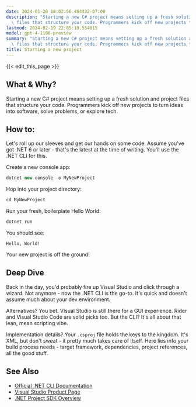 ```yaml
---
date: 2024-01-20 18:02:56.464432-07:00
description: "Starting a new C# project means setting up a fresh solution and project\
  \ files that structure your code. Programmers kick off new projects to turn ideas\u2026"
lastmod: 2024-02-19 22:05:18.554815
model: gpt-4-1106-preview
summary: "Starting a new C# project means setting up a fresh solution and project\
  \ files that structure your code. Programmers kick off new projects to turn ideas\u2026"
title: Starting a new project
---
```


{{< edit_this_page >}}

## What & Why?
Starting a new C# project means setting up a fresh solution and project files that structure your code. Programmers kick off new projects to turn ideas into software, solve problems, or explore tech.

## How to:
Let's roll up our sleeves and get our hands on some code. Assume you've got .NET 6 or later - that's the latest at the time of writing. You'll use the .NET CLI for this.

Create a new console app:
```C#
dotnet new console -o MyNewProject
```
Hop into your project directory:
```C#
cd MyNewProject
```
Run your fresh, boilerplate Hello World:
```C#
dotnet run
```
You should see:
```
Hello, World!
```
Your new project is off the ground!

## Deep Dive
Back in the day, you'd probably fire up Visual Studio and click through a wizard. Not anymore - now the .NET CLI is the go-to. It's quick and doesn't assume much about your dev environment.

Alternatives? You bet. Visual Studio is still there for a GUI experience. Rider and Visual Studio Code are solid picks too. But the CLI? It's all about that lean, mean scripting vibe.

Implementation details? Your `.csproj` file holds the keys to the kingdom. It's XML, but don't sweat - it pretty much takes care of itself. Here lies info your build process needs - target framework, dependencies, project references, all the good stuff.

## See Also
- [Official .NET CLI Documentation](https://docs.microsoft.com/en-us/dotnet/core/tools/)
- [Visual Studio Product Page](https://visualstudio.microsoft.com/)
- [.NET Project SDK Overview](https://docs.microsoft.com/en-us/dotnet/core/project-sdk/overview)
